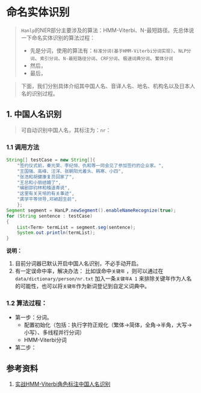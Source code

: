 # 命名实体识别
> `Hanlp`的NER部分主要涉及的算法：HMM-Viterbi、N-最短路径。先总体说一下命名实体识别的算法过程：
>- 先是分词，使用的算法有：`标准分词(基于HMM-Viterbi分词实现)`、`NLP分词`、`索引分词`、`N-最短路径分词`、`CRF分词`、`极速词典分词`、`繁体分词`
>- 然后，
>- 最后，

>下面，我们分别具体介绍其中国人名、音译人名、地名、机构名以及日本人名的识别过程。

## 1. 中国人名识别
> 可自动识别中国人名，其标注为：`nr`：

### 1.1 调用方法
```java
String[] testCase = new String[]{
    "签约仪式前，秦光荣、李纪恒、仇和等一同会见了参加签约的企业家。",
    "王国强、高峰、汪洋、张朝阳光着头、韩寒、小四",
    "张浩和胡健康复员回家了",
    "王总和小丽结婚了",
    "编剧邵钧林和稽道青说",
    "这里有关天培的有关事迹",
    "龚学平等领导,邓颖超生前",
    };
Segment segment = HanLP.newSegment().enableNameRecognize(true);
for (String sentence : testCase)
{
    List<Term> termList = segment.seg(sentence);
    System.out.println(termList);
}   
```
**说明：**
1. 目前分词器已默认开启中国人名识别，不必手动开启。
2. 有一定误命中率，解决办法： 比如误命中`关键年` ，则可以通过在 ```data/dictionary/person/nr.txt``` 加入一条`关键年A 1` 来排除关键年作为人名的可能性，也可以将`关键年`作为新词登记到自定义词典中。

### 1.2 算法过程：
- 第一步：分词。
    * 配置初始化（包括：执行字符正规化（繁体->简体，全角->半角，大写->小写）、多线程并行分词）
    * HMM-Viterbi分词
- 第二步：

## 参考资料
1. [实战HMM-Viterbi角色标注中国人名识别](http://www.hankcs.com/nlp/chinese-name-recognition-in-actual-hmm-viterbi-role-labeling.html)
